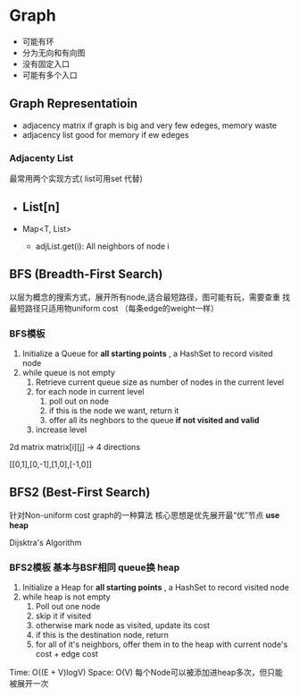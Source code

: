 # Graph
- 可能有环
- 分为无向和有向图
- 没有固定入口
- 可能有多个入口


## Graph Representatioin

- adjacency matrix   if graph is big and very few edeges, memory waste
- adjacency list    good for memory if ew edeges



### Adjacenty List
最常用两个实现方式( list可用set 代替)

- List<T>[n]
  - 
- Map<T, List<T>>
  - adjList.get(i): All neighbors of node i




## BFS (Breadth-First Search)

以层为概念的搜索方式，展开所有node,适合最短路径，图可能有玩，需要查重
找最短路径只适用物uniform cost （每条edge的weight一样）


### BFS模板
1. Initialize a Queue for **all starting points** , a HashSet to record visited node
2. while queue is not empty
   1. Retrieve current queue size as number of nodes in the current level
   2. for each node in current level
      1. poll out on node
      2. if this is the node we want, return it
      3. offer all its neghbors to the queue **if not visited and valid**
   3. increase level


2d matrix matrix[i][j] -> 4 directions

[[0,1],[0,-1],[1,0],[-1,0]]


## BFS2 (Best-First Search)

针对Non-uniform cost graph的一种算法 核心思想是优先展开最“优”节点 **use heap**

Dijsktra's Algorithm

### BFS2模板 基本与BSF相同 queue换 heap
1. Initialize a Heap for **all starting points** , a HashSet to record visited node
2. while heap is not empty
   1. Poll out one node
   2. skip it if visited
   3. otherwise mark node as visited, update its cost
   4. if this is the destination node, return
   5. for all of it's neighbors, offer them in to the heap with current node's cost + edge cost

Time: O((E + V)logV)
Space: O(V)
每个Node可以被添加进heap多次，但只能被展开一次